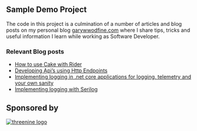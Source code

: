 ## Sample Demo Project
The code in this project is a culmination of a number of articles and blog posts on my personal blog [garywwodfine.com](https://garywoodfine.com "Gary Woodfine Full Stack Developer") where I share tips, tricks and useful information I learn while working as Software Developer.

### Relevant Blog posts 
-  [How to use Cake with Rider](https://garywoodfine.com/how-to-use-cake-with-rider/ "How to use Cake with Rider | Gary Woodfine")
- [Developing Api’s using Http Endpoints](https://garywoodfine.com/developing-apis-using-http-endpoints/ "Developing Api’s using Http Endpoints | Gary Woodfine")
- [Implementing logging in .net core applications for logging, telemetry and your own sanity](https://garywoodfine.com/implementing-logging-in-net-core-applications-for-logging-telemetry-and-your-own-sanity/ "Implementing logging in .net core applications for logging, telemetry and your own sanity | Gary Woodfine")
- [Implementing logging with Serilog](https://garywoodfine.com/implementing-logging-with-serilog/ "Implementing logging with Serilog | Gary Woodfine")

## Sponsored by
[![threenine logo](http://static.threenine.co.uk/img/github_footer.png)](https://threenine.co.uk/)